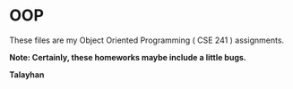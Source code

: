 OOP
===

These files are my Object Oriented Programming ( CSE 241 ) assignments.

<strong>Note: Certainly, these homeworks maybe include a little bugs.

Talayhan</strong>
